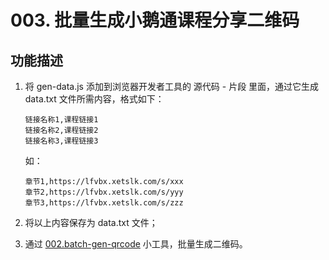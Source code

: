 # 003. 批量生成小鹅通课程分享二维码

## 功能描述

1. 将 gen-data.js 添加到浏览器开发者工具的 源代码 - 片段 里面，通过它生成 data.txt 文件所需内容，格式如下：

    ```
    链接名称1,课程链接1
    链接名称2,课程链接2
    链接名称3,课程链接3
    ```

    如：

    ```
    章节1,https://lfvbx.xetslk.com/s/xxx
    章节2,https://lfvbx.xetslk.com/s/yyy
    章节3,https://lfvbx.xetslk.com/s/zzz
    ```

2. 将以上内容保存为 data.txt 文件；

3. 通过 [002.batch-gen-qrcode](../002.batch-gen-qrcode/) 小工具，批量生成二维码。